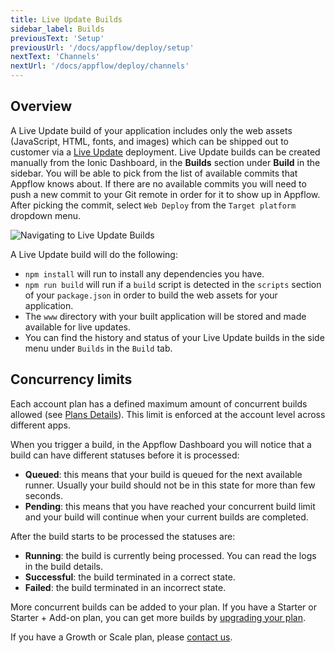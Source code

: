 ```yaml
---
title: Live Update Builds
sidebar_label: Builds
previousText: 'Setup'
previousUrl: '/docs/appflow/deploy/setup'
nextText: 'Channels'
nextUrl: '/docs/appflow/deploy/channels'
---
```


## Overview

A Live Update build of your application includes only the web assets (JavaScript, HTML, fonts, and images) which can be shipped out to customer via a [Live Update](/docs/appflow/deploy/intro) deployment.
Live Update builds can be created manually from the Ionic Dashboard, in the **Builds**
section under **Build** in the sidebar. You will be able to pick from the list of available commits that Appflow
knows about. If there are no available commits you will need to push a new commit to your Git remote in order for it to show up in Appflow. After picking the commit, select `Web Deploy` from the `Target platform` dropdown menu.

![Navigating to Live Update Builds](/docs/assets/img/appflow/deploy-builds-create-location.png)

A Live Update build will do the following:

* `npm install` will run to install any dependencies you have.
* `npm run build` will run if a `build` script is detected in the `scripts` section of your `package.json` in order to build the web assets for your application.
* The `www` directory with your built application will be stored and made available for live updates.
* You can find the history and status of your Live Update builds in the side menu under `Builds` in the `Build` tab.

## Concurrency limits

Each account plan has a defined maximum amount of concurrent builds allowed (see [Plans Details](/pricing)).
This limit is enforced at the account level across different apps.

When you trigger a build, in the Appflow Dashboard you will notice that a build can have different statuses before it is processed:

* **Queued**: this means that your build is queued for the next available runner. Usually your build should not be in this state for more than few seconds.
* **Pending**: this means that you have reached your concurrent build limit and your build will continue when your current builds are completed.

After the build starts to be processed the statuses are:

* **Running**: the build is currently being processed. You can read the logs in the build details.
* **Successful**: the build terminated in a correct state.
* **Failed**: the build terminated in an incorrect state.

More concurrent builds can be added to your plan.
If you have a Starter or Starter + Add-on plan, you can get more builds by [upgrading your plan](https://dashboard.ionicframework.com/settings/billing).

If you have a Growth or Scale plan, please [contact us](https://ionic.zendesk.com/hc/en-us/requests/new).
